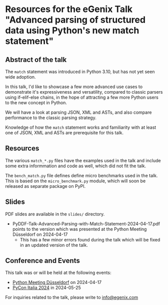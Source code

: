 
# Resources for the eGenix Talk "Advanced parsing of structured data using Python's new match statement"

## Abstract of the talk

The `match` statement was introduced in Python 3.10, but has not yet seen wide adoption.

In this talk, I'd like to showcase a few more advanced use cases to demonstrate it's expressiveness and versatility, compared to classic parsers using if-elif-else chains, in the hope of attracting a few more Python users to the new concept in Python.

We will have a look at parsing JSON, XML and ASTs, and also compare performance to the classic parsing strategy.

Knowledge of how the `match` statement works and familiarity with at least one of JSON, XML and ASTs are prerequisite for this talk.

## Resources

The various `match_*.py` files have the examples used in the talk and include some extra informmation and code as well, which did not fit the talk.

The `bench_match.py` file defines define micro benchmarks used in the talk. This is based on the `micro_benchmark.py` module, which will soon be released as separate package on PyPI.

## Slides

PDF slides are available in the `slides/` directory.

- PyDDF-Talk-Advanced-Parsing-with-Match-Statement-2024-04-17.pdf points to the version which was presented at the Python Meeting Düsseldorf on 2024-04-17
  - This has a few minor errors found during the talk which will be fixed in an updated version of the talk.

## Conference and Events

This talk was or will be held at the following events:
- [Python Meeting Düsseldorf](https://pyddf.de/) on 2024-04-17
- [PyCon Italia 2024](https://2024.pycon.it/en/event/advanced-parsing-of-structured-data-using-pythons-new-match-statement) in 2024-05-25

For inquiries related to the talk, please write to info@egenix.com

